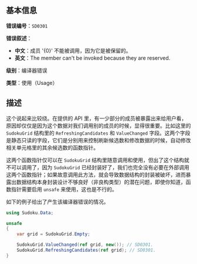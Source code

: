 ## 基本信息

**错误编号**：`SD0301`

**错误叙述**：

* **中文**：成员 '{0}' 不能被调用，因为它是被保留的。
* **英文**：The member can't be invoked because they are reserved.

**级别**：编译器错误

**类型**：使用（Usage）

## 描述

这个说起来比较绕。在提供的 API 里，有一少部分的成员被暴露出来给用户看，原因却仅仅是因为这个数据对我们调用别的成员的时候，显得很重要。比如这里的 `SudokuGrid` 结构里的 `RefreshingCandidates` 和 `ValueChanged` 字段。这两个字段是静态只读的字段，它们是分别用来控制刷新候选数和修改数据的时候，自动修改相关单元格里的其余候选数的函数指针。

这两个函数指针仅可以在 `SudokuGrid` 结构里随意调用和使用，但出了这个结构就不可以调用了，因为 `SudokuGrid` 已经封装好了，我们也完全没有必要在外部调用这两个函数指针；如果故意调用此方法，就会导致数据结构的封装被破坏，进而暴露出数据结构本身封装设计不够良好（非良构类型）的潜在问题，即使你知道，函数指针需要启用 `unsafe` 来使用，这也是不行的。

如下的例子给出了产生该编译器错误的情况。

```csharp
using Sudoku.Data;

unsafe
{
    var grid = SudokuGrid.Empty;

    SudokuGrid.ValueChanged(ref grid, new()); // SD0301.
    SudokuGrid.RefreshingCandidates(ref grid); // SD0301.
}
```